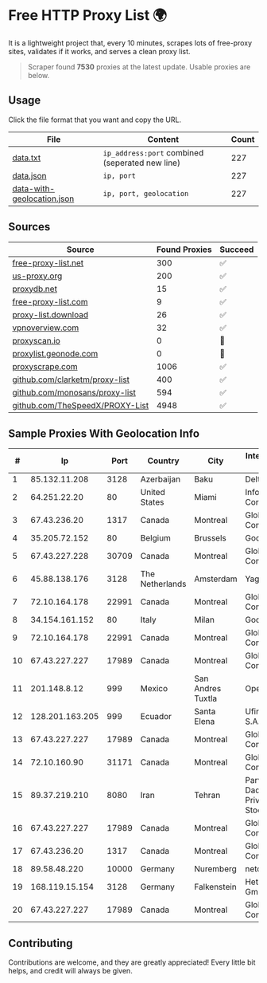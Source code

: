 
# Free HTTP Proxy List 🌍

It is a lightweight project that, every 10 minutes, scrapes lots of free-proxy sites, validates if it works, and serves a clean proxy list.


> Scraper found **7530** proxies at the latest update. Usable proxies are below.

## Usage

Click the file format that you want and copy the URL.


|File|Content|Count|
|----|-------|-----|
|[data.txt](https://raw.githubusercontent.com/themiralay/Proxy-List-World/master/data.txt)|`ip_address:port` combined (seperated new line)|227|
|[data.json](https://raw.githubusercontent.com/themiralay/Proxy-List-World/master/data.json)|`ip, port`|227|
|[data-with-geolocation.json](https://raw.githubusercontent.com/themiralay/Proxy-List-World/master/data-with-geolocation.json)|`ip, port, geolocation`|227|

## Sources

|Source|Found Proxies|Succeed|
|------|-------------|-------|
|[free-proxy-list.net](https://free-proxy-list.net)|300|✅|
|[us-proxy.org](https://www.us-proxy.org)|200|✅|
|[proxydb.net](http://proxydb.net)|15|✅|
|[free-proxy-list.com](https://free-proxy-list.com/?page=&port=&type%5B%5D=http&type%5B%5D=https&up_time=0&search=Search)|9|✅|
|[proxy-list.download](https://www.proxy-list.download/HTTP)|26|✅|
|[vpnoverview.com](https://vpnoverview.com/privacy/anonymous-browsing/free-proxy-servers)|32|✅|
|[proxyscan.io](https://www.proxyscan.io)|0|🚫|
|[proxylist.geonode.com](https://proxylist.geonode.com/api/proxy-list?limit=300&page=1&sort_by=lastChecked&sort_type=desc&protocols=http,https)|0|🚫|
|[proxyscrape.com](https://api.proxyscrape.com/v2/?request=displayproxies&protocol=http&timeout=10000&country=all&ssl=all&anonymity=all)|1006|✅|
|[github.com/clarketm/proxy-list](https://raw.githubusercontent.com/clarketm/proxy-list/master/proxy-list-raw.txt)|400|✅|
|[github.com/monosans/proxy-list](https://raw.githubusercontent.com/monosans/proxy-list/main/proxies/http.txt)|594|✅|
|[github.com/TheSpeedX/PROXY-List](https://raw.githubusercontent.com/TheSpeedX/PROXY-List/master/http.txt)|4948|✅|


## Sample Proxies With Geolocation Info

|#|Ip|Port|Country|City|Internet Service Provider|
|-|--|----|-------|----|-------------------------|
|1|85.132.11.208|3128|Azerbaijan|Baku|Delta|
|2|64.251.22.20|80|United States|Miami|Infolink Global Corporation|
|3|67.43.236.20|1317|Canada|Montreal|GloboTech Communications|
|4|35.205.72.152|80|Belgium|Brussels|Google LLC|
|5|67.43.227.228|30709|Canada|Montreal|GloboTech Communications|
|6|45.88.138.176|3128|The Netherlands|Amsterdam|Yaglom Labs Ltd|
|7|72.10.164.178|22991|Canada|Montreal|GloboTech Communications|
|8|34.154.161.152|80|Italy|Milan|Google LLC|
|9|72.10.164.178|22991|Canada|Montreal|GloboTech Communications|
|10|67.43.227.227|17989|Canada|Montreal|GloboTech Communications|
|11|201.148.8.12|999|Mexico|San Andres Tuxtla|Operbes|
|12|128.201.163.205|999|Ecuador|Santa Elena|Ufinet Panama S.A.|
|13|67.43.227.227|17989|Canada|Montreal|GloboTech Communications|
|14|72.10.160.90|31171|Canada|Montreal|GloboTech Communications|
|15|89.37.219.210|8080|Iran|Tehran|Parvaresh Dadeha Co. Private Joint Stock|
|16|67.43.227.227|17989|Canada|Montreal|GloboTech Communications|
|17|67.43.236.20|1317|Canada|Montreal|GloboTech Communications|
|18|89.58.48.220|10000|Germany|Nuremberg|netcup GmbH|
|19|168.119.15.154|3128|Germany|Falkenstein|Hetzner Online GmbH|
|20|67.43.227.227|17989|Canada|Montreal|GloboTech Communications|



## Contributing

Contributions are welcome, and they are greatly appreciated! Every
little bit helps, and credit will always be given.

